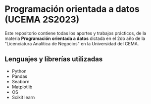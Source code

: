 # Programación orientada a datos (UCEMA 2S2023)

Este repositorio contiene todas los aportes y trabajos prácticos, de la materia **Programación orientada a datos** dictada en el 2do año de la "Licenciatura Analítica de Negocios" en la Universidad del CEMA.

## Lenguajes y librerías utilizadas

- Python
- Pandas
- Seaborn
- Matplotlib
- OS
- Scikit learn
